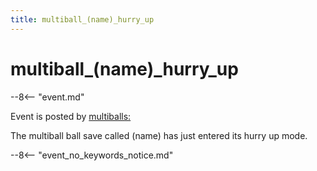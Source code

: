 ```yaml
---
title: multiball_(name)_hurry_up
---
```


# multiball_(name)\_hurry_up


--8<-- "event.md"

Event is posted by [multiballs:](../config/multiballs.md)

The multiball ball save called (name) has just entered its hurry up
mode.

--8<-- "event_no_keywords_notice.md"
